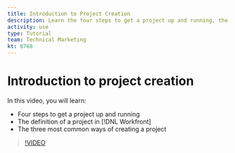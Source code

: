 ```yaml
---
title: Introduction to Project Creation
description: Learn the four steps to get a project up and running, the definition of a project in [!DNL Adobe Workfront], and the three most common ways of creating a project.
activity: use
type: Tutorial
team: Technical Marketing
kt: 8768
---
```

# Introduction to project creation

In this video, you will learn:

* Four steps to get a project up and running
* The definition of a project in [!DNL Workfront]
* The three most common ways of creating a project

>[!VIDEO](https://video.tv.adobe.com/v/335082/?quality=12)
